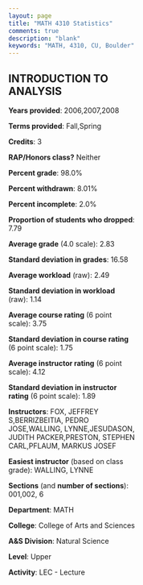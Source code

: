 ```yaml
---
layout: page
title: "MATH 4310 Statistics"
comments: true
description: "blank"
keywords: "MATH, 4310, CU, Boulder"
--- 
```

<head>
<script src="https://ajax.googleapis.com/ajax/libs/jquery/2.1.3/jquery.min.js"></script>
<script src="https://dl.dropboxusercontent.com/s/pc42nxpaw1ea4o9/highcharts.js?dl=0"></script>
<!-- <script src="../assets/js/highcharts.js"></script> -->
<style type="text/css">@font-face {
	font-family: "Bebas Neue";
	src: url(https://www.filehosting.org/file/details/544349/BebasNeue%20Regular.otf) format("opentype");
	}
	h1.Bebas { 
		font-family: "Bebas Neue", Verdana, Tahoma;
	}
</style>
</head>
<body>
	<div id="container" style="float: right; width: 45%; height: 88%; margin-left: 2.5%; margin-right: 2.5%;"></div>
	<script language="JavaScript">
		$(document).ready(function() {
		var chart = {type: 'column'};
		var title = {text: 'Grade Distribution'};
		var xAxis = {categories: ['A','B','C','D','F'],crosshair: true};
		var yAxis = {min: 0,title: {text: 'Percentage'}};
		var tooltip = {headerFormat: '<center><b><span style="font-size:20px">{point.key}</span></b></center>',
		               pointFormat: '<td style="padding:0"><b>{point.y:.1f}%</b></td>',
		               footerFormat: '</table>',shared: true,useHTML: true};
		var plotOptions = {column: {pointPadding: 0.0,borderWidth: 0}};  
		var credits = {enabled: false};var series= [{name: 'Percent',data: [30.94,35.25,25.9,3.6,4.32,]}];
		var json = {};
		json.chart = chart;
		json.title = title;
		json.tooltip = tooltip;
		json.xAxis = xAxis;
		json.yAxis = yAxis;  
		json.series = series;
		json.plotOptions = plotOptions;  
		json.credits = credits;
		$('#container').highcharts(json);
	});
	</script>
</body>
			   
## INTRODUCTION TO ANALYSIS

**Years provided**: 2006,2007,2008

**Terms provided**: Fall,Spring

**Credits**: 3

**RAP/Honors class?** Neither

**Percent grade**: 98.0%

**Percent withdrawn**: 8.01%

**Percent incomplete**: 2.0%

**Proportion of students who dropped**: 7.79

**Average grade** (4.0 scale): 2.83

**Standard deviation in grades**: 16.58

**Average workload** (raw): 2.49

**Standard deviation in workload** (raw): 1.14

**Average course rating** (6 point scale): 3.75

**Standard deviation in course rating** (6 point scale): 1.75

**Average instructor rating** (6 point scale): 4.12

**Standard deviation in instructor rating** (6 point scale): 1.89

**Instructors**: FOX, JEFFREY S,BERRIZBEITIA, PEDRO JOSE,WALLING, LYNNE,JESUDASON, JUDITH PACKER,PRESTON, STEPHEN CARL,PFLAUM, MARKUS JOSEF

**Easiest instructor** (based on class grade): WALLING, LYNNE

**Sections** (and **number of sections**): 001,002, 6

**Department**: MATH

**College**: College of Arts and Sciences

**A&S Division**: Natural Science

**Level**: Upper

**Activity**: LEC - Lecture